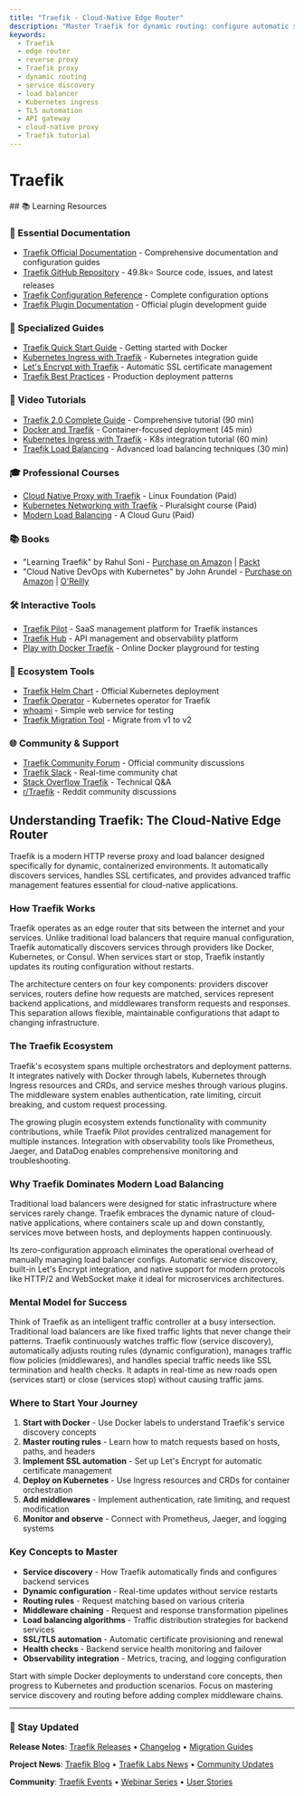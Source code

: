 ```yaml
---
title: "Traefik - Cloud-Native Edge Router"
description: "Master Traefik for dynamic routing: configure automatic service discovery, TLS management, middleware, and load balancing for Kubernetes and Docker environments."
keywords:
  - Traefik
  - edge router
  - reverse proxy
  - Traefik proxy
  - dynamic routing
  - service discovery
  - load balancer
  - Kubernetes ingress
  - TLS automation
  - API gateway
  - cloud-native proxy
  - Traefik tutorial
---
```


# Traefik

<GitHubButtons />
## 📚 Learning Resources

### 📖 Essential Documentation
- [Traefik Official Documentation](https://doc.traefik.io/traefik/) - Comprehensive documentation and configuration guides
- [Traefik GitHub Repository](https://github.com/traefik/traefik) - 49.8k⭐ Source code, issues, and latest releases
- [Traefik Configuration Reference](https://doc.traefik.io/traefik/reference/static-configuration/) - Complete configuration options
- [Traefik Plugin Documentation](https://doc.traefik.io/traefik/plugins/) - Official plugin development guide

### 📝 Specialized Guides
- [Traefik Quick Start Guide](https://doc.traefik.io/traefik/getting-started/quick-start/) - Getting started with Docker
- [Kubernetes Ingress with Traefik](https://doc.traefik.io/traefik/providers/kubernetes-ingress/) - Kubernetes integration guide
- [Let's Encrypt with Traefik](https://doc.traefik.io/traefik/https/acme/) - Automatic SSL certificate management
- [Traefik Best Practices](https://doc.traefik.io/traefik/operations/best-practices/) - Production deployment patterns

### 🎥 Video Tutorials
- [Traefik 2.0 Complete Guide](https://www.youtube.com/watch?v=C6IL8tjwC5E) - Comprehensive tutorial (90 min)
- [Docker and Traefik](https://www.youtube.com/watch?v=wLrmmh1eI94) - Container-focused deployment (45 min)
- [Kubernetes Ingress with Traefik](https://www.youtube.com/watch?v=A_3j_jAIseo) - K8s integration tutorial (60 min)
- [Traefik Load Balancing](https://www.youtube.com/watch?v=RHVhIXcf_Mo) - Advanced load balancing techniques (30 min)

### 🎓 Professional Courses
- [Cloud Native Proxy with Traefik](https://training.linuxfoundation.org/training/cloud-native-network-functions-development/) - Linux Foundation (Paid)
- [Kubernetes Networking with Traefik](https://www.pluralsight.com/courses/kubernetes-networking-traefik) - Pluralsight course (Paid)
- [Modern Load Balancing](https://acloudguru.com/course/modern-load-balancing-and-proxying) - A Cloud Guru (Paid)

### 📚 Books
- "Learning Traefik" by Rahul Soni - [Purchase on Amazon](https://www.amazon.com/Learning-Traefik-Rahul-Soni/dp/1789343542) | [Packt](https://www.packtpub.com/product/learning-traefik/9781789343540)
- "Cloud Native DevOps with Kubernetes" by John Arundel - [Purchase on Amazon](https://www.amazon.com/Cloud-Native-DevOps-Kubernetes-Applications/dp/1492040762) | [O'Reilly](https://www.oreilly.com/library/view/cloud-native-devops/9781492040759/)

### 🛠️ Interactive Tools
- [Traefik Pilot](https://pilot.traefik.io/) - SaaS management platform for Traefik instances
- [Traefik Hub](https://traefik.io/traefik-hub/) - API management and observability platform
- [Play with Docker Traefik](https://labs.play-with-docker.com/) - Online Docker playground for testing

### 🚀 Ecosystem Tools
- [Traefik Helm Chart](https://github.com/traefik/traefik-helm-chart) - Official Kubernetes deployment
- [Traefik Operator](https://github.com/traefik/traefik-operator) - Kubernetes operator for Traefik
- [whoami](https://github.com/traefik/whoami) - Simple web service for testing
- [Traefik Migration Tool](https://github.com/traefik/traefik-migration-tool) - Migrate from v1 to v2

### 🌐 Community & Support
- [Traefik Community Forum](https://community.traefik.io/) - Official community discussions
- [Traefik Slack](https://traefik.slack.com/) - Real-time community chat
- [Stack Overflow Traefik](https://stackoverflow.com/questions/tagged/traefik) - Technical Q&A
- [r/Traefik](https://www.reddit.com/r/traefik/) - Reddit community discussions

## Understanding Traefik: The Cloud-Native Edge Router

Traefik is a modern HTTP reverse proxy and load balancer designed specifically for dynamic, containerized environments. It automatically discovers services, handles SSL certificates, and provides advanced traffic management features essential for cloud-native applications.

### How Traefik Works
Traefik operates as an edge router that sits between the internet and your services. Unlike traditional load balancers that require manual configuration, Traefik automatically discovers services through providers like Docker, Kubernetes, or Consul. When services start or stop, Traefik instantly updates its routing configuration without restarts.

The architecture centers on four key components: providers discover services, routers define how requests are matched, services represent backend applications, and middlewares transform requests and responses. This separation allows flexible, maintainable configurations that adapt to changing infrastructure.

### The Traefik Ecosystem
Traefik's ecosystem spans multiple orchestrators and deployment patterns. It integrates natively with Docker through labels, Kubernetes through Ingress resources and CRDs, and service meshes through various plugins. The middleware system enables authentication, rate limiting, circuit breaking, and custom request processing.

The growing plugin ecosystem extends functionality with community contributions, while Traefik Pilot provides centralized management for multiple instances. Integration with observability tools like Prometheus, Jaeger, and DataDog enables comprehensive monitoring and troubleshooting.

### Why Traefik Dominates Modern Load Balancing
Traditional load balancers were designed for static infrastructure where services rarely change. Traefik embraces the dynamic nature of cloud-native applications, where containers scale up and down constantly, services move between hosts, and deployments happen continuously.

Its zero-configuration approach eliminates the operational overhead of manually managing load balancer configs. Automatic service discovery, built-in Let's Encrypt integration, and native support for modern protocols like HTTP/2 and WebSocket make it ideal for microservices architectures.

### Mental Model for Success
Think of Traefik as an intelligent traffic controller at a busy intersection. Traditional load balancers are like fixed traffic lights that never change their patterns. Traefik continuously watches traffic flow (service discovery), automatically adjusts routing rules (dynamic configuration), manages traffic flow policies (middlewares), and handles special traffic needs like SSL termination and health checks. It adapts in real-time as new roads open (services start) or close (services stop) without causing traffic jams.

### Where to Start Your Journey
1. **Start with Docker** - Use Docker labels to understand Traefik's service discovery concepts
2. **Master routing rules** - Learn how to match requests based on hosts, paths, and headers
3. **Implement SSL automation** - Set up Let's Encrypt for automatic certificate management
4. **Deploy on Kubernetes** - Use Ingress resources and CRDs for container orchestration
5. **Add middlewares** - Implement authentication, rate limiting, and request modification
6. **Monitor and observe** - Connect with Prometheus, Jaeger, and logging systems

### Key Concepts to Master
- **Service discovery** - How Traefik automatically finds and configures backend services
- **Dynamic configuration** - Real-time updates without service restarts
- **Routing rules** - Request matching based on various criteria
- **Middleware chaining** - Request and response transformation pipelines
- **Load balancing algorithms** - Traffic distribution strategies for backend services
- **SSL/TLS automation** - Automatic certificate provisioning and renewal
- **Health checks** - Backend service health monitoring and failover
- **Observability integration** - Metrics, tracing, and logging configuration

Start with simple Docker deployments to understand core concepts, then progress to Kubernetes and production scenarios. Focus on mastering service discovery and routing before adding complex middleware chains.

---

### 📡 Stay Updated

**Release Notes**: [Traefik Releases](https://github.com/traefik/traefik/releases) • [Changelog](https://github.com/traefik/traefik/blob/master/CHANGELOG.md) • [Migration Guides](https://doc.traefik.io/traefik/migration/)

**Project News**: [Traefik Blog](https://traefik.io/blog/) • [Traefik Labs News](https://traefik.io/news/) • [Community Updates](https://community.traefik.io/c/announcements/)

**Community**: [Traefik Events](https://traefik.io/events/) • [Webinar Series](https://traefik.io/resources/webinars/) • [User Stories](https://traefik.io/use-cases/)